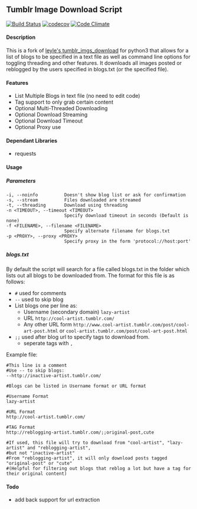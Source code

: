 ## Tumblr Image Download Script
[![Build Status](https://travis-ci.org/rachmadaniHaryono/tumblr_image_download_script.svg?branch=master)](https://travis-ci.org/rachmadaniHaryono/tumblr_image_download_script)
[![codecov](https://codecov.io/gh/rachmadaniHaryono/tumblr_image_download_script/branch/master/graph/badge.svg)](https://codecov.io/gh/rachmadaniHaryono/tumblr_image_download_script)
[![Code Climate](https://codeclimate.com/github/rachmadaniHaryono/tumblr_image_download_script/badges/gpa.svg)](https://codeclimate.com/github/rachmadaniHaryono/tumblr_image_download_script)

#### Description
This is a fork of [leyle's tumblr_imgs_download](https://github.com/leyle/tumblr_imgs_download)
for python3 that allows for a list of blogs to be specified in a text file
as well as command line options for toggling threading and other features.
It downloads all images posted or reblogged by the users specified in blogs.txt
(or the specified file).

#### Features
- List Multiple Blogs in text file (no need to edit code)
- Tag support to only grab certain content
- Optional Multi-Threaded Downloading
- Optional Download Streaming
- Optional Download Timeout
- Optional Proxy use

#### Dependant Libraries
- requests

#### Usage

##### Parameters
```
-i, --noinfo          Doesn't show blog list or ask for confirmation
-s, --stream          Files downloaded are streamed
-t, --threading       Download using threading
-n <TIMEOUT>, --timeout <TIMEOUT>
                      Specify download timeout in seconds (Default is none)
-f <FILENAME>, --filename <FILENAME>
                      Specify alternate filename for blogs.txt
-p <PROXY>, --proxy <PROXY>
                      Specify proxy in the form 'protocol://host:port'
```

##### blogs.txt
By default the script will search for a file called blogs.txt in the folder
which lists out all blogs to be downloaded from.
The format for this file is as follows:

- `#` used for comments
- `--` used to skip blog
- List blogs one per line as:
  - Username (secondary domain) `lazy-artist`
  - URL `http://cool-artist.tumblr.com/`
  - Any other URL form `http://www.cool-artist.tumblr.com/post/cool-art-post.html`
  or `cool-artist.tumblr.com/post/cool-art-post.html`
- `;;` used after blog url to specify tags to download from.
  - seperate tags with `,`

Example file:
```
#This line is a comment
#Use -- to skip blogs:
--http://inactive-artist.tumblr.com/

#Blogs can be listed in Username format or URL format

#Username Format
lazy-artist

#URL Format
http://cool-artist.tumblr.com/

#TAG Format
http://reblogging-artist.tumblr.com/;;original-post,cute

#If used, this file will try to download from "cool-artist", "lazy-artist" and "reblogging-artist",
#but not "inactive-artist"
#From "reblogging-artist", it will only download posts tagged "original-post" or "cute"
#(Helpful for filtering out blogs that reblog a lot but have a tag for their original content)
```

#### Todo
- add back support for url extraction
